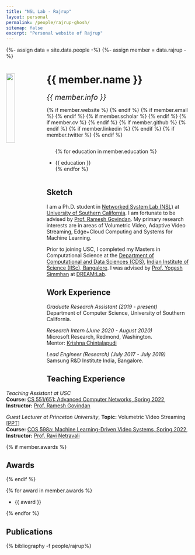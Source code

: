 ```yaml
---
title: "NSL Lab - Rajrup"
layout: personal
permalink: /people/rajrup-ghosh/
sitemap: false
excerpt: "Personal website of Rajrup"
---
```

{%- assign data = site.data.people -%}
{%- assign member = data.rajrup -%}

<div class="row">
  <img src="{{ site.url }}{{ site.baseurl }}/images/teampic/{{ member.photo }}" class="img-responsive" width="22%" style="float: left" />
  <h1>{{ member.name }}</h1>
  <i style="font-size:20px">{{ member.info }}</i><br>

  {% if member.website %}<a href="{{ member.website }}" target="_blank"><i class="fa fa-home fa-3x"></i></a> {% endif %}
  {% if member.email %}<a href="mailto:{{ member.email }}" target="_blank"><i class="fa fa-envelope-square fa-3x"></i></a> {% endif %}
  {% if member.scholar %} <a href="{{ member.scholar }}" target="_blank"><i class="ai ai-google-scholar-square ai-3x"></i></a> {% endif %}
  {% if member.cv %} <a href="{{ site.url }}{{ site.baseurl }}/files/{{ member.cv }}" target="_blank"><i class="ai ai-cv-square ai-3x"></i></a> {% endif %}
  {% if member.github %} <a href="{{ member.github }}" target="_blank"><i class="fa fa-github-square fa-3x"></i></a> {% endif %}
  {% if member.linkedin %} <a href="{{ member.linkedin }}" target="_blank"><i class="fa fa-linkedin-square fa-3x"></i></a> {% endif %}
  {% if member.twitter %} <a href="{{ member.twitter }}" target="_blank"><i class="fa fa-twitter-square fa-3x"></i></a> {% endif %}
  <!-- {% if member.researchgate %} <a href="{{ member.researchgate }}" target="_blank"><i class="ai ai-researchgate-square ai-3x"></i></a> {% endif %} -->
  <ul style="overflow: hidden">

  {% for education in member.education %}
	<li> {{ education }} </li>
  {% endfor %}

  </ul>
</div>

## Sketch

<p>I am a Ph.D. student in <a href="http://nsl.cs.usc.edu/">Networked System Lab (NSL)</a> at <a href="http://www.usc.edu">University of Southern California</a>. I am fortunate to be advised by <a href="https://govindan.usc.edu/">Prof. Ramesh Govindan</a>. My primary research interests are in areas of Volumetric Video, Adaptive Video Streaming, Edge+Cloud Computing and Systems for Machine Learning.</p>
<p>Prior to joining USC, I completed my Masters in Computational Science at the <a href="http://cds.iisc.ac.in">Department of Computational and Data Sciences (CDS)</a>, <a href="https://www.iisc.ac.in">Indian Institute of Science (IISc), Bangalore</a>. I was advised by <a href="http://cds.iisc.ac.in/faculty/simmhan">Prof. Yogesh Simmhan</a> at <a href="http://dream-lab.cds.iisc.ac.in">DREAM:Lab</a>.</p>

## Work Experience

<p>
<em>Graduate Research Assistant (2019 - present)</em><br>
Department of Computer Science, University of Southern California.<br>
</p>

<p>
<em>Research Intern (June 2020 - August 2020)</em><br>
Microsoft Research, Redmond, Washington.<br>
Mentor: <a title="Krishna's Website" href="https://www.microsoft.com/en-us/research/people/krchinta/">Krishna Chintalapudi</a><br>
</p>

<p>
<em>Lead Engineer (Research) (July 2017 - July 2019)</em><br>
Samsung R&D Institute India, Bangalore.<br>
</p>

## Teaching Experience

<p>
<em>Teaching Assistant at USC</em><br>
<b>Course:</b> <a href="https://drive.google.com/file/d/1l2-jZawdV2FZ4Q1pmCkLtvplA6DK9DUa/view?usp=sharing">CS 551/651: Advanced Computer Networks, Spring 2022</a>, <b>Instructor:</b> <a href="https://govindan.usc.edu/">Prof. Ramesh Govindan</a>
</p>
<p>
<em>Guest Lecturer at Princeton University</em>, <b>Topic:</b> Volumetric Video Streaming <a href="https://docs.google.com/presentation/d/1e-stQ41GS9mVqCpU4H306geXiYHGJCNg-MalHcSzmfM/edit?usp=sharing">[PPT]</a><br>
<b>Course:</b> <a href="https://ml-video-seminar.princeton.systems/">COS 598a: Machine Learning-Driven Video Systems, Spring 2022</a>, <b>Instructor:</b> <a href="https://www.cs.princeton.edu/~ravian/">Prof. Ravi Netravali</a>
</p>

{% if member.awards %}
## Awards
{% endif %}

{% for award in member.awards %}
<ul style="overflow: hidden">
<li> {{ award }} </li>
</ul>
{% endfor %}

## Publications

<div class="publications">

{% bibliography -f people/rajrup%}

</div>
